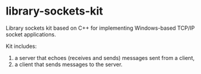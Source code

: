 library-sockets-kit
===================

Library sockets kit based on C++ for implementing Windows-based TCP/IP socket applications.

Kit includes: 

1) a server that echoes (receives and sends) messages sent from a client,
2) a client that sends messages to the server.